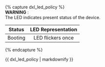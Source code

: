 {% capture dxl_led_policy %}  
**WARNING** :  
The LED indicates present status of the device.

| Status  | LED Representation |
|:-------:|:------------------:|
| Booting | LED flickers once  |

{% endcapture %}
<div class="notice--warning">{{ dxl_led_policy | markdownify }}</div>
